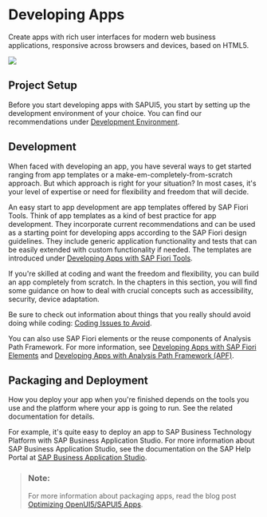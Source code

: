 <!-- loio23cfd955f58142389fa7c9097e11559c -->

# Developing Apps

Create apps with rich user interfaces for modern web business applications, responsive across browsers and devices, based on HTML5.



![](images/DevelopingApps_Process_71f8bf5.png)



<a name="loio23cfd955f58142389fa7c9097e11559c__section_ovf_25f_qbb"/>

## Project Setup

Before you start developing apps with SAPUI5, you start by setting up the development environment of your choice. You can find our recommendations under [Development Environment](development-environment-7bb04e0.md).



<a name="loio23cfd955f58142389fa7c9097e11559c__section_znq_f5f_qbb"/>

## Development

When faced with developing an app, you have several ways to get started ranging from app templates or a make-em-completely-from-scratch approach. But which approach is right for your situation? In most cases, it's your level of expertise or need for flexibility and freedom that will decide.

An easy start to app development are app templates offered by SAP Fiori Tools. Think of app templates as a kind of best practice for app development. They incorporate current recommendations and can be used as a starting point for developing apps according to the SAP Fiori design guidelines. They include generic application functionality and tests that can be easily extended with custom functionality if needed. The templates are introduced under [Developing Apps with SAP Fiori Tools](developing-apps-with-sap-fiori-tools-a460a73.md).

If you're skilled at coding and want the freedom and flexibility, you can build an app completely from scratch. In the chapters in this section, you will find some guidance on how to deal with crucial concepts such as accessibility, security, device adaptation.

Be sure to check out information about things that you really should avoid doing while coding: [Coding Issues to Avoid](coding-issues-to-avoid-3877872.md).

You can also use SAP Fiori elements or the reuse components of Analysis Path Framework. For more information, see [Developing Apps with SAP Fiori Elements](../06_SAP_Fiori_Elements/developing-apps-with-sap-fiori-elements-03265b0.md) and [Developing Apps with Analysis Path Framework \(APF\)](../07_APF/developing-apps-with-analysis-path-framework-apf-1c457c5.md).



<a name="loio23cfd955f58142389fa7c9097e11559c__section_vp3_n5f_qbb"/>

## Packaging and Deployment

How you deploy your app when you're finished depends on the tools you use and the platform where your app is going to run. See the related documentation for details.

For example, it's quite easy to deploy an app to SAP Business Technology Platform with SAP Business Application Studio. For more information about SAP Business Application Studio, see the documentation on the SAP Help Portal at [SAP Business Application Studio](https://help.sap.com/viewer/product/SAP%20Business%20Application%20Studio/Cloud/en-US).

> ### Note:  
> For more information about packaging apps, read the blog post [Optimizing OpenUI5/SAPUI5 Apps](https://blogs.sap.com/2015/02/18/optimizing-openui5-apps/).

